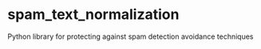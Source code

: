 # spam_text_normalization
Python library for protecting against spam detection avoidance techniques
